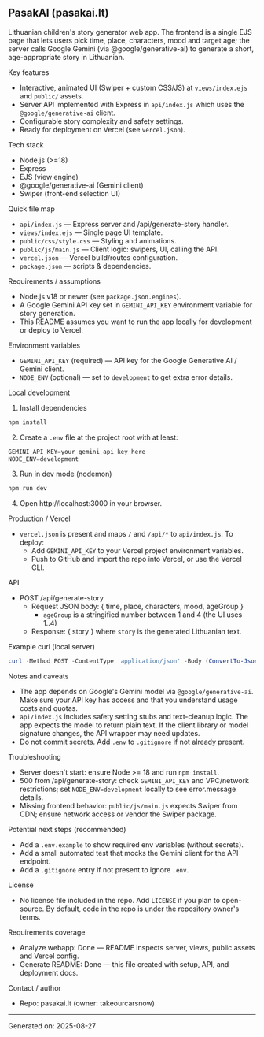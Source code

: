 ## PasakAI (pasakai.lt)

Lithuanian children's story generator web app. The frontend is a single EJS page that lets users pick time, place, characters, mood and target age; the server calls Google Gemini (via @google/generative-ai) to generate a short, age-appropriate story in Lithuanian.

Key features
- Interactive, animated UI (Swiper + custom CSS/JS) at `views/index.ejs` and `public/` assets.
- Server API implemented with Express in `api/index.js` which uses the `@google/generative-ai` client.
- Configurable story complexity and safety settings.
- Ready for deployment on Vercel (see `vercel.json`).

Tech stack
- Node.js (>=18)
- Express
- EJS (view engine)
- @google/generative-ai (Gemini client)
- Swiper (front-end selection UI)

Quick file map
- `api/index.js` — Express server and /api/generate-story handler.
- `views/index.ejs` — Single page UI template.
- `public/css/style.css` — Styling and animations.
- `public/js/main.js` — Client logic: swipers, UI, calling the API.
- `vercel.json` — Vercel build/routes configuration.
- `package.json` — scripts & dependencies.

Requirements / assumptions
- Node.js v18 or newer (see `package.json.engines`).
- A Google Gemini API key set in `GEMINI_API_KEY` environment variable for story generation.
- This README assumes you want to run the app locally for development or deploy to Vercel.

Environment variables
- `GEMINI_API_KEY` (required) — API key for the Google Generative AI / Gemini client.
- `NODE_ENV` (optional) — set to `development` to get extra error details.

Local development
1. Install dependencies

```powershell
npm install
```

2. Create a `.env` file at the project root with at least:

```powershell
GEMINI_API_KEY=your_gemini_api_key_here
NODE_ENV=development
```

3. Run in dev mode (nodemon)

```powershell
npm run dev
```

4. Open http://localhost:3000 in your browser.

Production / Vercel
- `vercel.json` is present and maps `/` and `/api/*` to `api/index.js`. To deploy:
  - Add `GEMINI_API_KEY` to your Vercel project environment variables.
  - Push to GitHub and import the repo into Vercel, or use the Vercel CLI.

API
- POST /api/generate-story
  - Request JSON body: { time, place, characters, mood, ageGroup }
    - `ageGroup` is a stringified number between 1 and 4 (the UI uses 1..4)
  - Response: { story } where `story` is the generated Lithuanian text.

Example curl (local server)

```powershell
curl -Method POST -ContentType 'application/json' -Body (ConvertTo-Json @{ time='Seniai seniai'; place='Stebuklingame miške'; characters='Princesė ir drakonas'; mood='Linksma'; ageGroup='2' }) http://localhost:3000/api/generate-story
```

Notes and caveats
- The app depends on Google's Gemini model via `@google/generative-ai`. Make sure your API key has access and that you understand usage costs and quotas.
- `api/index.js` includes safety setting stubs and text-cleanup logic. The app expects the model to return plain text. If the client library or model signature changes, the API wrapper may need updates.
- Do not commit secrets. Add `.env` to `.gitignore` if not already present.

Troubleshooting
- Server doesn't start: ensure Node >= 18 and run `npm install`.
- 500 from /api/generate-story: check `GEMINI_API_KEY` and VPC/network restrictions; set `NODE_ENV=development` locally to see error.message details.
- Missing frontend behavior: `public/js/main.js` expects Swiper from CDN; ensure network access or vendor the Swiper package.

Potential next steps (recommended)
- Add a `.env.example` to show required env variables (without secrets).
- Add a small automated test that mocks the Gemini client for the API endpoint.
- Add a `.gitignore` entry if not present to ignore `.env`.

License
- No license file included in the repo. Add `LICENSE` if you plan to open-source. By default, code in the repo is under the repository owner's terms.

Requirements coverage
- Analyze webapp: Done — README inspects server, views, public assets and Vercel config.
- Generate README: Done — this file created with setup, API, and deployment docs.

Contact / author
- Repo: pasakai.lt (owner: takeourcarsnow)

---
Generated on: 2025-08-27
